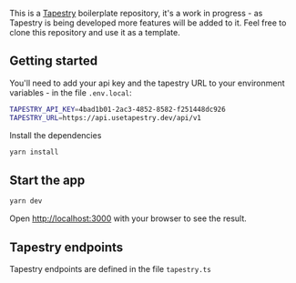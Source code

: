 This is a [Tapestry](https://www.usetapestry.dev/) boilerplate repository, it's a work in progress - as Tapestry is being developed more features will be added to it. Feel free to clone this repository and use it as a template.

## Getting started

You'll need to add your api key and the tapestry URL to your environment variables - in the file `.env.local`:

```bash
TAPESTRY_API_KEY=4bad1b01-2ac3-4852-8582-f251448dc926
TAPESTRY_URL=https://api.usetapestry.dev/api/v1

```

Install the dependencies

```bash
yarn install

```

## Start the app

```bash
yarn dev

```

Open [http://localhost:3000](http://localhost:3000) with your browser to see the result.

## Tapestry endpoints

Tapestry endpoints are defined in the file `tapestry.ts`
